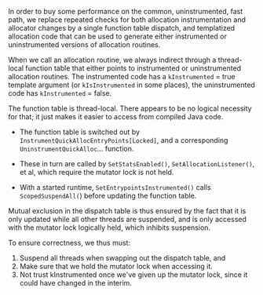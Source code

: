 In order to buy some performance on the common, uninstrumented, fast path, we replace repeated
checks for both allocation instrumentation and allocator changes by  a single function table
dispatch, and templatized allocation code that can be used to generate either instrumented
or uninstrumented versions of allocation routines.

When we call an allocation routine, we always indirect through a thread-local function table that
either points to instrumented or uninstrumented allocation routines. The instrumented code has a
`kInstrumented` = true template argument (or `kIsInstrumented` in some places), the uninstrumented
code has `kInstrumented` = false.

The function table is thread-local. There appears to be no logical necessity for that; it just
makes it easier to access from compiled Java code.

- The function table is switched out by `InstrumentQuickAllocEntryPoints[Locked]`, and a
corresponding `UninstrumentQuickAlloc`... function.

- These in turn are called by `SetStatsEnabled()`, `SetAllocationListener()`, et al, which
require the mutator lock is not held.

- With a started runtime, `SetEntrypointsInstrumented()` calls `ScopedSuspendAll(`) before updating
  the function table.

Mutual exclusion in the dispatch table is thus ensured by the fact that it is only updated while
all other threads are suspended, and is only accessed with the mutator lock logically held,
which inhibits suspension.

To ensure correctness, we thus must:

1. Suspend all threads when swapping out the dispatch table, and
2. Make sure that we hold the mutator lock when accessing it.
3. Not trust kInstrumented once we've given up the mutator lock, since it could have changed in the
    interim.

